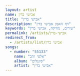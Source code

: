 ```yaml
---
layout: artist
name: אבישי בדין
title: "אבישי בדין"
description: "דף האמן אבישי בדין"
keywords: "שירים, מוזיקה, אבישי בדין"
permalink: /artists/אבישי-בדין
redirect_from:
  - /artists/list/אבישי בדין
songs:
  - number: "55133"
    name: "אלפי זהב"
    album: "סינגלים"
    artist: "אבישי בדין"
---
```

